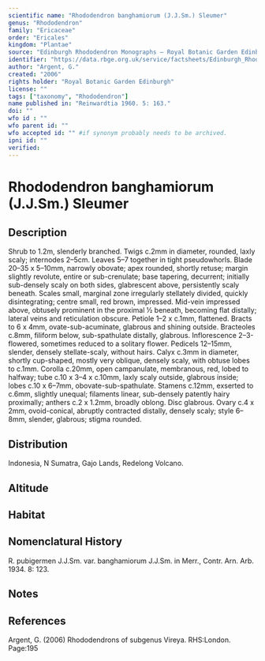 ```yaml
---
scientific name: "Rhododendron banghamiorum (J.J.Sm.) Sleumer"
genus: "Rhododendron"
family: "Ericaceae"
order: "Ericales"
kingdom: "Plantae"
source: "Edinburgh Rhododendron Monographs – Royal Botanic Garden Edinburgh"
identifier: "https://data.rbge.org.uk/service/factsheets/Edinburgh_Rhododendron_Monographs.xhtml"
author: "Argent, G."
created: "2006"
rights holder: "Royal Botanic Garden Edinburgh"
license: ""
tags: ["taxonomy", "Rhododendron"]
name published in: "Reinwardtia 1960. 5: 163."
doi: ""
wfo id : ""
wfo parent id: ""
wfo accepted id: "" #if synonym probably needs to be archived.                      
ipni id: ""
verified:
---
```


                       

# Rhododendron banghamiorum (J.J.Sm.) Sleumer

## Description
Shrub to 1.2m, slenderly branched. Twigs c.2mm in diameter, rounded, laxly scaly; internodes 2–5cm. Leaves 5–7 together in tight pseudowhorls. Blade 20–35 x 5–10mm, narrowly obovate; apex rounded, shortly retuse; margin slightly revolute, entire or sub-crenulate; base tapering, decurrent; initially sub-densely scaly on both sides, glabrescent above, persistently scaly beneath. Scales small, marginal zone irregularly stellately divided, quickly disintegrating; centre small, red brown, impressed. Mid-vein impressed above, obtusely prominent in the proximal ½ beneath, becoming flat distally; lateral veins and reticulation obscure. Petiole 1–2 x c.1mm, flattened. Bracts to 6 x 4mm, ovate-sub-acuminate, glabrous and shining outside. Bracteoles c.8mm, filiform below, sub-spathulate distally, glabrous. Inflorescence 2–3-flowered, sometimes reduced to a solitary flower. Pedicels 12–15mm, slender, densely stellate-scaly, without hairs. Calyx c.3mm in diameter, shortly cup-shaped, mostly very oblique, densely scaly, with obtuse lobes to c.1mm. Corolla c.20mm, open campanulate, membranous, red, lobed to halfway; tube c.10 x 3–4 x c.10mm, laxly scaly outside, glabrous inside; lobes c.10 x 6–7mm, obovate-sub-spathulate. Stamens c.12mm, exserted to c.6mm, slightly unequal; filaments linear, sub-densely patently hairy proximally; anthers c.2 x 1.2mm, broadly oblong. Disc glabrous. Ovary c.4 x 2mm, ovoid-conical, abruptly contracted distally, densely scaly; style 6–8mm, slender, glabrous; stigma rounded.

## Distribution
Indonesia, N Sumatra, Gajo Lands, Redelong Volcano.

## Altitude


## Habitat


## Nomenclatural History
R. pubigermen J.J.Sm. var. banghamiorum J.J.Sm. in Merr., Contr. Arn. Arb. 1934. 8: 123.
                       
## Notes


## References

Argent, G. (2006) Rhododendrons of subgenus Vireya. RHS:London. Page:195
